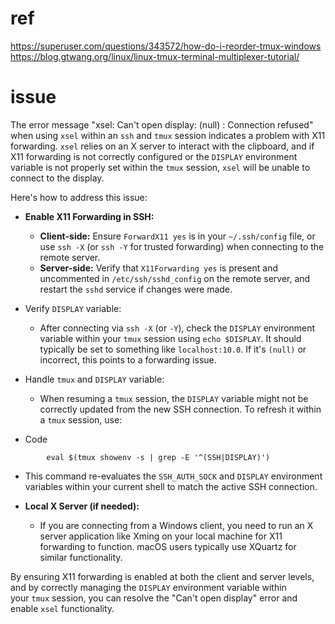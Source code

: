 # ref
https://superuser.com/questions/343572/how-do-i-reorder-tmux-windows
https://blog.gtwang.org/linux/linux-tmux-terminal-multiplexer-tutorial/

# issue
The error message "xsel: Can't open display: (null) : Connection refused" when using `xsel` within an `ssh` and `tmux` session indicates a problem with X11 forwarding. `xsel` relies on an X server to interact with the clipboard, and if X11 forwarding is not correctly configured or the `DISPLAY` environment variable is not properly set within the `tmux` session, `xsel` will be unable to connect to the display.

Here's how to address this issue:

- **Enable X11 Forwarding in SSH:**
    
    - **Client-side:** Ensure `ForwardX11 yes` is in your `~/.ssh/config` file, or use `ssh -X` (or `ssh -Y` for trusted forwarding) when connecting to the remote server.
    - **Server-side:** Verify that `X11Forwarding yes` is present and uncommented in `/etc/ssh/sshd_config` on the remote server, and restart the `sshd` service if changes were made.
    
- Verify `DISPLAY` variable:
    
    - After connecting via `ssh -X` (or `-Y`), check the `DISPLAY` environment variable within your `tmux` session using `echo $DISPLAY`. It should typically be set to something like `localhost:10.0`. If it's `(null)` or incorrect, this points to a forwarding issue.
    
- Handle `tmux` and `DISPLAY` variable:
    
    - When resuming a `tmux` session, the `DISPLAY` variable might not be correctly updated from the new SSH connection. To refresh it within a `tmux` session, use:

- Code

```
        eval $(tmux showenv -s | grep -E '^(SSH|DISPLAY)')
```

- This command re-evaluates the `SSH_AUTH_SOCK` and `DISPLAY` environment variables within your current shell to match the active SSH connection.

- **Local X Server (if needed):**
    - If you are connecting from a Windows client, you need to run an X server application like Xming on your local machine for X11 forwarding to function. macOS users typically use XQuartz for similar functionality.

By ensuring X11 forwarding is enabled at both the client and server levels, and by correctly managing the `DISPLAY` environment variable within your `tmux` session, you can resolve the "Can't open display" error and enable `xsel` functionality.